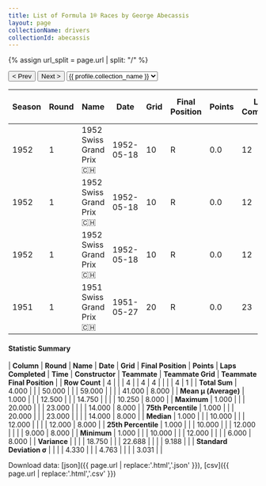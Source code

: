 ```yaml
---
title: List of Formula 1® Races by George Abecassis
layout: page
collectionName: drivers
collectionId: abecassis
---
```


{% assign url_split = page.url | split: "/" %}
<div id="collection-navigation">
<button onclick="selector.options[selector.selectedIndex-1].value && (window.location = selector.options[selector.selectedIndex-1].value);">&lt; Prev</button>
<button onclick="selector.options[selector.selectedIndex+1].value && (window.location = selector.options[selector.selectedIndex+1].value);">Next &gt;</button>
<select id="selector" onchange="this.options[this.selectedIndex].value && (window.location = this.options[this.selectedIndex].value);">
  {% for collectionId in site.data[page.collectionName].refs %}
    {% if collectionId == page.collectionId %}
      {% assign selected = "selected" %}
    {% else %}
      {% assign selected = "" %}
    {% endif %}
    {% assign profile = site.data[page.collectionName][collectionId].profile %}
    <option value="/f1/{{ page.collectionName }}/{{ collectionId }}/{{ url_split[4] }}" {{ selected }}>{{ profile.collection_name }}</option>
  {% endfor %}
</select>
</div>

| Season | Round | Name | Date | Grid | Final Position | Points | Laps Completed | Time | Constructor | Teammate | Teammate Grid | Teammate Final Position |
|--|--|--|--|--|--|--|--|--|--|--|--|--|
| 1952 | 1 | 1952 Swiss Grand Prix 🇨🇭 | 1952-05-18 | 10 | R | 0.0 | 12 |   | HWM 🇬🇧 | [Stirling Moss 🇬🇧](/f1/drivers/moss) | 9 | W |
| 1952 | 1 | 1952 Swiss Grand Prix 🇨🇭 | 1952-05-18 | 10 | R | 0.0 | 12 |   | HWM 🇬🇧 | [Lance Macklin 🇬🇧](/f1/drivers/macklin) | 12 | W |
| 1952 | 1 | 1952 Swiss Grand Prix 🇨🇭 | 1952-05-18 | 10 | R | 0.0 | 12 |   | HWM 🇬🇧 | [Peter Collins 🇬🇧](/f1/drivers/collins) | 6 | R |
| 1951 | 1 | 1951 Swiss Grand Prix 🇨🇭 | 1951-05-27 | 20 | R | 0.0 | 23 |   | HWM 🇬🇧 | [Stirling Moss 🇬🇧](/f1/drivers/moss) | 14 | 8 |

#### Statistic Summary

| **Column** | **Round** | **Name** | **Date** | **Grid** | **Final Position** | **Points** | **Laps Completed** | **Time** | **Constructor** | **Teammate** | **Teammate Grid** | **Teammate Final Position** |
| **Row Count** | 4 |  |  | 4 |  | 4 | 4 |  |  |  | 4 | 1 |
| **Total Sum** | 4.000 |  |  | 50.000 |  |  | 59.000 |  |  |  | 41.000 | 8.000 |
| **Mean μ (Average)** | 1.000 |  |  | 12.500 |  |  | 14.750 |  |  |  | 10.250 | 8.000 |
| **Maximum** | 1.000 |  |  | 20.000 |  |  | 23.000 |  |  |  | 14.000 | 8.000 |
| **75th Percentile** | 1.000 |  |  | 20.000 |  |  | 23.000 |  |  |  | 14.000 | 8.000 |
| **Median** | 1.000 |  |  | 10.000 |  |  | 12.000 |  |  |  | 12.000 | 8.000 |
| **25th Percentile** | 1.000 |  |  | 10.000 |  |  | 12.000 |  |  |  | 9.000 | 8.000 |
| **Minimum** | 1.000 |  |  | 10.000 |  |  | 12.000 |  |  |  | 6.000 | 8.000 |
| **Variance** |  |  |  | 18.750 |  |  | 22.688 |  |  |  | 9.188 |  |
| **Standard Deviation σ** |  |  |  | 4.330 |  |  | 4.763 |  |  |  | 3.031 |  |

Download data: [json]({{ page.url | replace:'.html','.json' }}), [csv]({{ page.url | replace:'.html','.csv' }})
